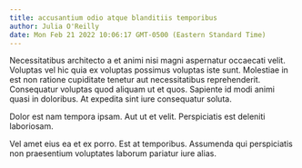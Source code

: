 ```yaml
---
title: accusantium odio atque blanditiis temporibus
author: Julia O'Reilly
date: Mon Feb 21 2022 10:06:17 GMT-0500 (Eastern Standard Time)
---
```

Necessitatibus architecto a et animi nisi magni aspernatur occaecati velit. Voluptas vel hic quia ex voluptas possimus voluptas iste sunt. Molestiae in est non ratione cupiditate tenetur aut necessitatibus reprehenderit. Consequatur voluptas quod aliquam ut et quos. Sapiente id modi animi quasi in doloribus. At expedita sint iure consequatur soluta.

 Dolor est nam tempora ipsam. Aut ut et velit. Perspiciatis est deleniti laboriosam.

 Vel amet eius ea et ex porro. Est at temporibus. Assumenda qui perspiciatis non praesentium voluptates laborum pariatur iure alias.